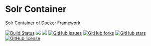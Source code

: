 # Solr Container
Solr Container of Docker Framework

[![Build Status](https://travis-ci.org/dockerframework/solr.svg?branch=master)](https://travis-ci.org/dockerframework/solr) [![](https://images.microbadger.com/badges/image/dockerframework/solr:latest.svg)](https://microbadger.com/images/dockerframework/solr:latest "Layers") [![](https://images.microbadger.com/badges/version/dockerframework/solr:latest.svg)](https://microbadger.com/images/dockerframework/solr:latest "Version") [![GitHub issues](https://img.shields.io/github/issues/dockerframework/solr.svg)](https://github.com/dockerframework/solr/issues) [![GitHub forks](https://img.shields.io/github/forks/dockerframework/solr.svg)](https://github.com/dockerframework/solr/network) [![GitHub stars](https://img.shields.io/github/stars/dockerframework/solr.svg)](https://github.com/dockerframework/solr/stargazers) [![GitHub license](https://img.shields.io/badge/license-MIT-blue.svg)](https://raw.githubusercontent.com/dockerframework/solr/master/LICENSE)
